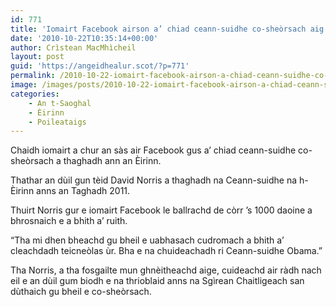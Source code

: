 ```yaml
---
id: 771
title: 'Iomairt Facebook airson a’ chiad ceann-suidhe co-sheòrsach aig na h-Èirinn'
date: '2010-10-22T10:35:14+00:00'
author: Crìstean MacMhìcheil
layout: post
guid: 'https://angeidhealur.scot/?p=771'
permalink: /2010-10-22-iomairt-facebook-airson-a-chiad-ceann-suidhe-co-sheorsach-aig-na-h-eirinn/
image: /images/posts/2010-10-22-iomairt-facebook-airson-a-chiad-ceann-suidhe-co-sheorsach-aig-na-h-eirinn.webp
categories:
    - An t-Saoghal
    - Èirinn
    - Poileataigs
---
```


Chaidh iomairt a chur an sàs air Facebook gus a’ chiad ceann-suidhe co-sheòrsach a thaghadh ann an Èirinn.

Thathar an dùil gun tèid David Norris a thaghadh na Ceann-suidhe na h-Èirinn anns an Taghadh 2011.

Thuirt Norris gur e iomairt Facebook le ballrachd de còrr ’s 1000 daoine a bhrosnaich e a bhith a’ ruith.

“Tha mi dhen bheachd gu bheil e uabhasach cudromach a bhith a’ cleachdadh teicneòlas ùr. Bha e na chuideachadh ri Ceann-suidhe Obama.”

Tha Norris, a tha fosgailte mun ghnèitheachd aige, cuideachd air ràdh nach eil e an dùil gum biodh e na thrioblaid anns na Sgìrean Chaitligeach san dùthaich gu bheil e co-sheòrsach.
